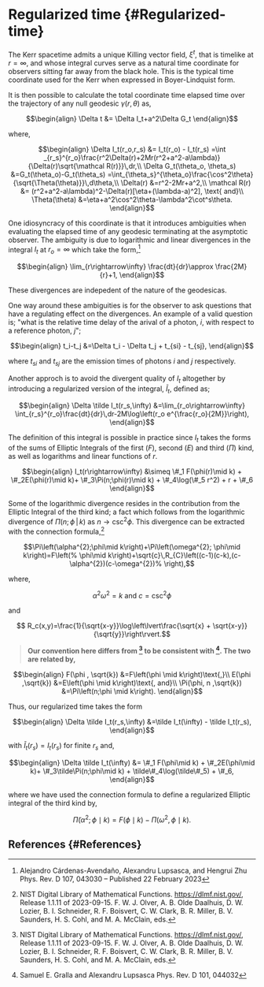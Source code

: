 
# Regularized time {#Regularized-time}

The Kerr spacetime admits a unique Killing vector field, $\xi^t$, that is timelike at $r=\infty$, and whose integral curves serve as a natural time coordinate for observers sitting far away from the black hole. This is the typical time coordinate used for the Kerr when expressed in Boyer-Lindquist form.

It is then possible to calculate the total coordinate time elapsed time over the trajectory of any null geodesic $\gamma(r,\theta)$ as,

$$\begin{align}
    \Delta t
        &= \Delta I_t+a^2\Delta G_t
\end{align}$$

where,

$$\begin{align}
    \Delta I_t(r_o,r_s)
        &= I_t(r_o) - I_t(r_s)
        =\int
    _{r_s}^{r_o}\frac{r^2\Delta(r)+2Mr(r^2+a^2-a\lambda)}{\Delta(r)\sqrt{\mathcal R(r)}}\,dr,\\
    \Delta G_t(\theta_o, \theta_s)
        &=G_t(\theta_o)-G_t(\theta_s)
        =\int_{\theta_s}^{\theta_o}\frac{\cos^2\theta}{\sqrt{\Theta(\theta)}}\,d\theta,\\
    \Delta(r)
        &=r^2-2Mr+a^2,\\
    \mathcal R(r)
        &= (r^2+a^2-a\lambda)^2-\Delta(r)[\eta+(\lambda-a)^2], \text{ and}\\
    \Theta(\theta)
        &=\eta+a^2\cos^2\theta-\lambda^2\cot^s\theta.
\end{align}$$

One idiosyncracy of this coordinate is that it introduces ambiguities when evaluating the elapsed time of any geodesic terminating at the asymptotic observer. The ambiguity is due to logarithmic and linear divergences in the integral $I_t$ at $r_o=\infty$ which take the form,[^CAZ]

$$\begin{align}
    \lim_{r\rightarrow\infty} \frac{dt}{dr}\approx \frac{2M}{r}+1,
\end{align}$$

These divergences are indepedent of the nature of the geodesicas.

One way around these ambiguities is for the observer to ask questions that have a regulating effect on the divergences. An example of a valid question is; &quot;what is the relative time delay of the arival of a photon, $i$, with respect to a reference photon, $j$&quot;;

$$\begin{align}
    t_i-t_j
        &=\Delta t_i - \Delta t_j + t_{si} - t_{sj},
\end{align}$$

where $t_{si}$ and $t_{sj}$ are the emission times of photons $i$ and $j$ respectively. 

Another approch is to avoid the divergent quality of $I_t$ altogether by introducing a regularized version of the integral, $\tilde I_t$, defined as;

$$\begin{align}
    \Delta \tilde I_t(r_s,\infty)
        &=\lim_{r_o\rightarrow\infty} \int_{r_s}^{r_o}\frac{dt}{dr}\,dr-2M\log\left(r_o e^{\frac{r_o}{2M}}\right),
\end{align}$$

The definition of this integral is possible in practice since $I_t$ takes the forms of the sums of Elliptic Integrals of the first $(F)$, second $(E)$ and third $(\Pi)$ kind, as well as logarithms and linear functions of $r$.

$$\begin{align}
    I_t(r\rightarrow\infty)
        &\simeq \#_1 F(\phi(r)\mid k) + \#_2E(\phi(r)\mid k)+ \#_3\Pi(n;\phi(r)\mid k) + \#_4\log(\#_5 r^2) + r + \#_6
\end{align}$$

Some of the logarithmic divergence resides in the contribution from the Elliptic Integral of the third kind; a fact which follows from the logarithmic divergence of $\Pi(n;\phi\,|\,k)$ as $n\rightarrow \csc^2\phi$. This divergence can be extracted with the connection formula,[^DLMF]

$$\Pi\left(\alpha^{2};\phi\mid k\right)+\Pi\left(\omega^{2}; \phi\mid k\right)=F\left(%
\phi\mid k\right)+\sqrt{c}\,R_{C}\left((c-1)(c-k),(c-\alpha^{2})(c-\omega^{2})%
\right),$$

where,

$$\alpha^2\omega^2=k\text{ and }c=\csc^2\phi$$

and

$$    R_c(x,y)=\frac{1}{\sqrt{x-y}}\log\left\lvert\frac{\sqrt{x} + \sqrt{x-y}}{\sqrt{y}}\right\rvert.$$
> 
> **Our convention here differs from [^DLMF] to be consistent with [^GL]. The two are related by,**
> 


$$\begin{align}
 F(\phi , \sqrt{k})
    &=F\left(\phi \mid k\right)\text{,}\\ 
E(\phi ,\sqrt{k})
    &=E\left(\phi \mid k\right)\text{, and}\\ 
\Pi(\phi, n ,\sqrt{k})
    &=\Pi\left(n;\phi \mid k\right).
\end{align}$$

Thus, our regularized time takes the form 

$$\begin{align}
    \Delta \tilde I_t(r_s,\infty)
        &=\tilde I_t(\infty) - \tilde I_t(r_s),
\end{align}$$

with $\tilde I_t(r_s)=I_t(r_s)$ for finite $r_s$ and,

$$\begin{align}
    \Delta \tilde I_t(\infty)
        &= \#_1 F(\phi\mid k) + \#_2E(\phi\mid k)+ \#_3\tilde\Pi(n;\phi\mid k) + \tilde\#_4\log(\tilde\#_5) + \#_6,
\end{align}$$

where we have used the connection formula to define a regularized Elliptic integral of the third kind by,

$$\tilde \Pi(\alpha^2; \phi\mid k)
    =F(\phi\mid k) - \Pi(\omega^2, \phi\mid k).$$

## References {#References}

[^CAZ]: Alejandro Cárdenas-Avendaño, Alexandru Lupsasca, and Hengrui Zhu Phys. Rev. D 107, 043030 – Published 22 February 2023


[^DLMF]: NIST Digital Library of Mathematical Functions. https://dlmf.nist.gov/, Release 1.1.11 of 2023-09-15. F. W. J. Olver, A. B. Olde Daalhuis, D. W. Lozier, B. I. Schneider, R. F. Boisvert, C. W. Clark, B. R. Miller, B. V. Saunders, H. S. Cohl, and M. A. McClain, eds.


[^GL]: Samuel E. Gralla and Alexandru Lupsasca Phys. Rev. D 101, 044032

